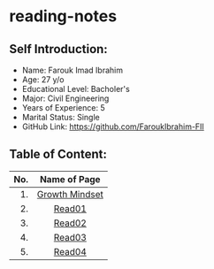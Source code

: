 # reading-notes

## Self Introduction:
* Name: Farouk Imad Ibrahim
* Age: 27 y/o
* Educational Level: Bacholer's 
* Major: Civil Engineering
* Years of Experience: 5
* Marital Status: Single
* GitHub Link: https://github.com/FaroukIbrahim-FII

## Table of Content:

|No.|Name of Page|
|--:|:------:|
|1.|[Growth Mindset](https://faroukibrahim-fii.github.io/reading-notes/Growth)|
|2.|[Read01](https://faroukibrahim-fii.github.io/reading-notes/Read01)|
|3.|[Read02](https://faroukibrahim-fii.github.io/reading-notes/Read02)
|4.|[Read03](https://faroukibrahim-fii.github.io/reading-notes/Read03)
|5.|[Read04](https://faroukibrahim-fii.github.io/reading-notes/Read04)
